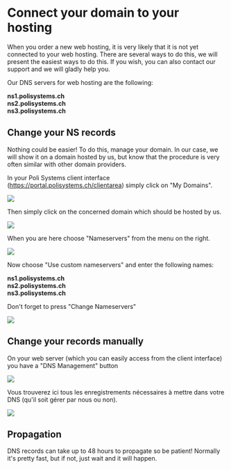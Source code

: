 # Connect your domain to your hosting

When you order a new web hosting, it is very likely that it is not yet connected to your web hosting.
There are several ways to do this, we will present the easiest ways to do this.
If you wish, you can also contact our support and we will gladly help you.

Our DNS servers for web hosting are the following:

**ns1.polisystems.ch**  
**ns2.polisystems.ch**  
**ns3.polisystems.ch**  

## Change your NS records

Nothing could be easier!
To do this, manage your domain.
In our case, we will show it on a domain hosted by us, but know that the procedure is very often similar with other domain providers.

In your Poli Systems client interface (https://portal.polisystems.ch/clientarea) simply click on "My Domains".

![](https://i.imgur.com/puIRfDm.png)

Then simply click on the concerned domain which should be hosted by us.

![](https://i.imgur.com/CgAtbew.png)

When you are here choose "Nameservers" from the menu on the right.

![](https://i.imgur.com/IbEn945.png)

Now choose "Use custom nameservers" and enter the following names:

**ns1.polisystems.ch**  
**ns2.polisystems.ch**  
**ns3.polisystems.ch**  

Don't forget to press "Change Nameservers"

![](https://i.imgur.com/BhlmnPh.png)

## Change your records manually

On your web server (which you can easily access from the client interface) you have a "DNS Management" button

![](https://i.imgur.com/rB9s9fi.png)

Vous trouverez ici tous les enregistrements nécessaires à mettre dans votre DNS (qu'il soit gérer par nous ou non).

![](https://i.imgur.com/mY7yudq.png)


## Propagation

DNS records can take up to 48 hours to propagate so be patient! Normally it's pretty fast, but if not, just wait and it will happen.
